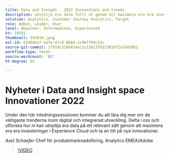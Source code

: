 ```yaml
---
title: Data and Insight - 2022 Innovations and trends
description: utnyttja era data fullt ut genom att maximera era era investeringar i Experience Cloud och ta del av nya innovationer.
solution: Analytics, Customer Journey Analytics, Target
role: Admin, Leader, User
level: Beginner, Intermediate, Experienced
kt: 10581
thumbnail: 343818.jpeg
exl-id: 01d0deef-eafe-47c0-8684-2c9bf709c53c
source-git-commit: 1792dc318643aec2c12613f621361d72a7a918b1
workflow-type: tm+mt
source-wordcount: '81'
ht-degree: 0%

---
```


# Nyheter i Data and Insight space Innovationer 2022

Under den här inledningssessionen kommer du att lära dig mer om de viktigaste trenderna inom digital och integrerad utveckling. Delta i oss och utforska hur ni kan utnyttja era data på ett relevant sätt genom att maximera era era investeringar i Experience Cloud och ta en titt på nya innovationer.

*Axel Schaefer* Chef för produktmarknadsföring, Analytics EMEA/Adobe

>[!VIDEO](https://video.tv.adobe.com/v/343818/?quality=12&learn=on)
